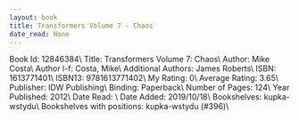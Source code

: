 ```yaml
---
layout: book
title: Transformers Volume 7 - Chaos
date_read: None
---
```


Book Id: 12846384\ 
Title: Transformers Volume 7: Chaos\ 
Author: Mike Costa\ 
Author l-f: Costa, Mike\ 
Additional Authors: James Roberts\ 
ISBN: 1613771401\ 
ISBN13: 9781613771402\ 
My Rating: 0\ 
Average Rating: 3.65\ 
Publisher: IDW Publishing\ 
Binding: Paperback\ 
Number of Pages: 124\ 
Year Published: 2012\ 
Date Read: \ 
Date Added: 2019/10/18\ 
Bookshelves: kupka-wstydu\ 
Bookshelves with positions: kupka-wstydu (#396)\ 

